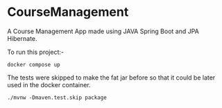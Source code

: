 # CourseManagement
A Course Management App made using JAVA Spring Boot and JPA Hibernate.

To run this project:-
````
docker compose up
````

The tests were skipped to make the fat jar before so that it could be later used in the docker container.

````
./mvnw -Dmaven.test.skip package
````